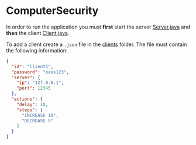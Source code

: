 # ComputerSecurity

In order to run the application you must **first** start the server [Server.java](src/main/java/ClientServer/Server.java) and **then** the client [Client.java](src/main/java/ClientServer/Client.java).


To add a client create a `.json` file in the [clients](clients) folder. The file must contain the following information:

```json
{
  "id": "Client1",
  "password": "pass123",
  "server": {
    "ip": "127.0.0.1",
    "port": 12345
  },
  "actions": {
    "delay": 10,
    "steps": [
      "INCREASE 10",
      "DECREASE 5"
    ]
  }
}

```

